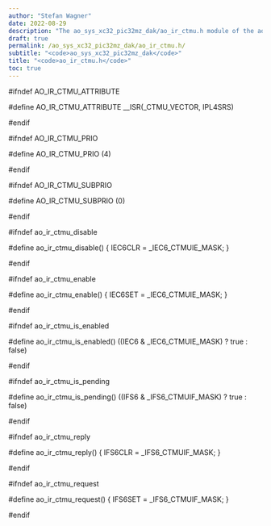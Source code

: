 ```yaml
---
author: "Stefan Wagner"
date: 2022-08-29
description: "The ao_sys_xc32_pic32mz_dak/ao_ir_ctmu.h module of the ao real-time operating system."
draft: true
permalink: /ao_sys_xc32_pic32mz_dak/ao_ir_ctmu.h/ 
subtitle: "<code>ao_sys_xc32_pic32mz_dak</code>"
title: "<code>ao_ir_ctmu.h</code>"
toc: true
---
```


#ifndef AO_IR_CTMU_ATTRIBUTE

#define AO_IR_CTMU_ATTRIBUTE        __ISR(_CTMU_VECTOR, IPL4SRS)

#endif

#ifndef AO_IR_CTMU_PRIO

#define AO_IR_CTMU_PRIO             (4)

#endif

#ifndef AO_IR_CTMU_SUBPRIO

#define AO_IR_CTMU_SUBPRIO          (0)

#endif

#ifndef ao_ir_ctmu_disable

#define ao_ir_ctmu_disable()        { IEC6CLR = _IEC6_CTMUIE_MASK; }

#endif

#ifndef ao_ir_ctmu_enable

#define ao_ir_ctmu_enable()         { IEC6SET = _IEC6_CTMUIE_MASK; }

#endif

#ifndef ao_ir_ctmu_is_enabled

#define ao_ir_ctmu_is_enabled()     ((IEC6 & _IEC6_CTMUIE_MASK) ? true : false)

#endif

#ifndef ao_ir_ctmu_is_pending

#define ao_ir_ctmu_is_pending()     ((IFS6 & _IFS6_CTMUIF_MASK) ? true : false)

#endif

#ifndef ao_ir_ctmu_reply

#define ao_ir_ctmu_reply()          { IFS6CLR = _IFS6_CTMUIF_MASK; }

#endif

#ifndef ao_ir_ctmu_request

#define ao_ir_ctmu_request()        { IFS6SET = _IFS6_CTMUIF_MASK; }

#endif

